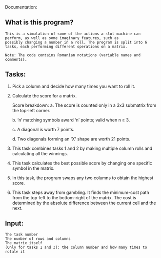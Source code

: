 Documentation:

What is this program?
---------------------------
    This is a simulation of some of the actions a slot machine can perform, as well as some imaginary features, such as 
    possibly changing a number in a roll. The program is split into 6 tasks, each performing different operations on a matrix.

    Note: The code contains Romanian notations (variable names and comments).

Tasks:
---------------------------
1.    Pick a column and decide how many times you want to roll it.

2.    Calculate the score for a matrix.

        Score breakdown:
        a. The score is counted only in a 3x3 submatrix from the top-left corner.
  
        b. ‘n’ matching symbols award ‘n’ points; valid when n ≥ 3.
  
        c. A diagonal is worth 7 points.
  
        d. Two diagonals forming an 'X' shape are worth 21 points.

4.    This task combines tasks 1 and 2 by making multiple column rolls and calculating all the winnings.

5.    This task calculates the best possible score by changing one specific symbol in the matrix.

6.    In this task, the program swaps any two columns to obtain the highest score.

7.    This task steps away from gambling. It finds the minimum-cost path from the top-left to the bottom-right of the matrix.
    The cost is determined by the absolute difference between the current cell and the next.

Input:
---------------------------
    The task number
    The number of rows and columns
    The matrix itself
    (Only for tasks 1 and 3): the column number and how many times to rotate it

